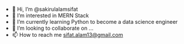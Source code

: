 - 👋 Hi, I’m @sakirulalamsifat
- 👀 I’m interested in MERN Stack
- 🌱 I’m currently learning Python to become a data science engineer
- 💞️ I’m looking to collaborate on ...
- 📫 How to reach me sifat.alam13@gmail.com

<!---
sakirulalamsifat/sakirulalamsifat is a ✨ special ✨ repository because its `README.md` (this file) appears on your GitHub profile.
You can click the Preview link to take a look at your changes.
--->
